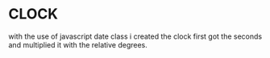 # CLOCK
with the use of javascript date class i created the clock
first got the seconds and multiplied it with the relative degrees.
